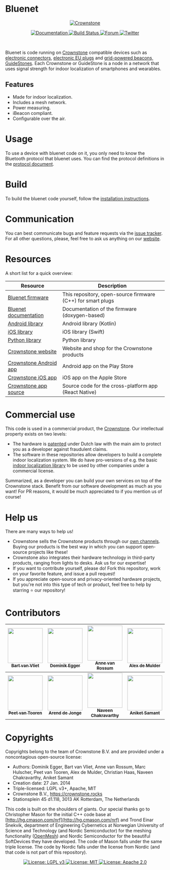 # Bluenet

<p align="center">
  <a href="https://crownstone.rocks">
    <img src="https://avatars0.githubusercontent.com/u/19687047?s=300&u=2bf39117bd4b49d941d1fe3d8d3a53957aafbc6b" alt="Crownstone">
  </a>
</p>

<p align="center">
  <a href="http://crownstone.github.io/bluenet/">
    <img src="http://img.shields.io/badge/read_the-docs-2196f3.svg" alt="Documentation">
  </a>
  <a href="https://travis-ci.org/crownstone/bluenet">
    <img src="https://travis-ci.org/crownstone/bluenet.svg?branch=master" alt="Build Status">
  </a>
  <a href="https://crownstone.slack.com/">
    <img src="https://img.shields.io/badge/Forum-Slack-blue" alt="Forum">
  </a>
  <a href="https://twitter.com/CrownstoneRocks">
    <img src="https://img.shields.io/badge/Twitter-CrownstoneRocks-blue" alt="Twitter">
  </a>
</p>

<br>

Bluenet is code running on [Crownstone](http://crownstone.rocks) compatible devices such as [electronic connectors](https://shop.crownstone.rocks/products/built-in-crownstone), [electronic EU plugs](https://shop.crownstone.rocks/products/crownstone-plugs) and [grid-powered beacons, GuideStones](https://shop.crownstone.rocks/products/guidestones). Each Crownstone or GuideStone is a node in a network that uses signal strength for indoor localization of smartphones and wearables.

## Features

- Made for indoor localization.
- Includes a mesh network.
- Power measuring.
- iBeacon compliant.
- Configurable over the air.

# Usage

To use a device with bluenet code on it, you only need to know the Bluetooth protocol that bluenet uses. You can find the protocol definitions in the [protocol document](docs/PROTOCOL.md).

# Build

To build the bluenet code yourself, follow the [installation instructions](docs/INSTALL.md).

# Communication

You can best communicate bugs and feature requests via the [issue tracker](https://github.com/crownstone/bluenet/issues). For all other questions, please, feel free to ask us anything on our [website](http://crownstone.rocks).

# Resources

A short list for a quick overview:

| Resource                                                                                              | Description                                                      |
| ---                                                                                                   | ---                                                              |
| [Bluenet firmware](https://github.com/crownstone/bluenet)                                             | This repository, open-source firmware (C++) for smart plugs      |
| [Bluenet documentation](http://crownstone.github.io/bluenet/)                                         | Documentation of the firmware (doxygen-based)                    |
| [Android library](https://github.com/crownstone/bluenet-android-lib)                                  | Android library (Kotlin)                                        |
| [iOS library](https://github.com/crownstone/bluenet-ios-lib)                                          | iOS library (Swift)                                         |
| [Python library](https://github.com/crownstone/bluenet-python-lib)                                    | Python library                                                      |
| [Crownstone website](http://crownstone.rocks)                                                         | Website and shop for the Crownstone products                     |
| [Crownstone Android app](https://play.google.com/store/apps/details?id=rocks.crownstone.consumerapp)  | Android app on the Play Store                                  |
| [Crownstone iOS app](https://itunes.apple.com/us/app/crownstone/id1136616106?mt=8)                    | iOS app on the Apple Store                                     |
| [Crownstone app source](https://github.com/crownstone/crownstone-app)                                 | Source code for the cross-platform app (React Native)           |


# Commercial use

This code is used in a commercial product, the [Crownstone](http://crownstone.rocks). Our intellectual property exists on two levels:

- The hardware is [patented](http://mijnoctrooi.rvo.nl/fo-eregister-view/search/details/1041053_NP/0/0/1/10/0/0/0/null_null/KG51bW1lcjooMTA0MTA1MykpIEFORCBwYXRlbnRSZWNvcmRTZXE6MQ==) under Dutch law with the main aim to protect you as a developer against fraudulent claims. 
- The software in these repositories allow developers to build a complete indoor localization system. We do have pro-versions of e.g. the basic [indoor localization library](https://github.com/crownstone/bluenet-ios-basic-localization) to be used by other companies under a commercial license.

Summarized, as a developer you can build your own services on top of the Crownstone stack. Benefit from our software development as much as you want! For PR reasons, it would be much appreciated to if you mention us of course!

# Help us

There are many ways to help us!

- Crownstone sells the Crownstone products through our [own channels](https://shop.crownstone.rocks). Buying our products is the best way in which you can support open-source projects like these! 
- Crownstone also integrates their hardware technology in third-party products, ranging from lights to desks. Ask us for our expertise!
- If you want to contribute yourself, please do! Fork this repository, work on your favorite feature, and issue a pull request!
- If you appreciate open-source and privacy-oriented hardware projects, but you're not into this type of tech or product, feel free to help by starring :star: our repository! 

# Contributors

<!-- CONTRIBUTORS:START -->
| [<img src="https://avatars.githubusercontent.com/u/2011969" width="110px;"/><br /><sub>Bart van Vliet</sub>](https://github.com/vliedel) | [<img src="https://avatars.githubusercontent.com/u/2161587" width="110px;"/><br /><sub>Dominik Egger</sub>](https://github.com/eggerdo) | [<img src="https://avatars.githubusercontent.com/u/1428585" width="110px;"/><br /><sub>Anne van Rossum</sub>](https://github.com/mrquincle) | [<img src="https://avatars.githubusercontent.com/u/5363277" width="110px;"/><br /><sub>Alex de Mulder</sub>](https://github.com/AlexDM0) | [<img src="https://avatars.githubusercontent.com/u/4710354" width="110px;"/><br /><sub>Marc Hulscher</sub>](https://github.com/marciwi) | [<img src="https://avatars2.githubusercontent.com/u/10497648" width="110px;"/><br /><sub>Christian Haas</sub>](https://github.com/chaasfr) 
| :---: | :---: | :---: | :---: | :---: | :---: | 
| [<img src="https://avatars2.githubusercontent.com/u/1262780" width="110px;"/><br /><sub><strong>Peet van Tooren</strong></sub>](https://github.com/kurkesmurfer) | [<img src="https://avatars2.githubusercontent.com/u/54843547" width="110px;"/><br /><sub><strong>Arend de Jonge</strong></sub>](https://github.com/ArrowAcrobatics) | [<img src="https://avatars1.githubusercontent.com/u/29002449" width="110px;"/><br /><sub><strong>Naveen Chakravarthy</strong></sub>](https://github.com/naveenspace7) | [<img src="https://avatars2.githubusercontent.com/u/43705966" width="110px;"/><br /><sub><strong>Aniket Samant</strong></sub>](https://github.com/asamant) |
<!-- CONTRIBUTORS:END -->

# Copyrights

Copyrights belong to the team of Crownstone B.V. and are provided under a noncontagious open-source license:

* Authors: Dominik Egger, Bart van Vliet, Anne van Rossum, Marc Hulscher, Peet van Tooren, Alex de Mulder, Christian Haas, Naveen Chakravarthy, Aniket Samant
* Creation date: 27 Jan. 2014
* Triple-licensed: LGPL v3+, Apache, MIT
* Crownstone B.V., https://crownstone.rocks
* Stationsplein 45 d1.118, 3013 AK Rotterdam, The Netherlands

This code is built on the shoulders of giants. Our special thanks go to Christopher Mason for the initial C++ code base at [http://hg.cmason.com/nrf](http://hg.cmason.com/nrf) and Trond Einar Snekvik, department of Engineering Cybernetics at Norwegian University of Science and Technology (and Nordic Semiconductor) for the meshing functionality ([OpenMesh](https://github.com/NordicSemiconductor/nRF51-ble-bcast-mesh)) and Nordic Semiconductor for the beautiful SoftDevices they have developed. The code of Mason falls under the same triple license. The code by Nordic falls under the license from Nordic (and that code is not part of this repository).

<p align="center">
	<a href="http://www.gnu.org/licenses/lgpl-3.0">
    <img src="https://img.shields.io/badge/License-LGPL%20v3-blue.svg" alt="License: LGPL v3">
  </a>
	<a href="https://opensource.org/licenses/MIT">
    <img src="https://img.shields.io/badge/License-MIT-yellow.svg" alt="License: MIT">
  </a>
	<a href="https://opensource.org/licenses/Apache-2.0">
     <img src="https://img.shields.io/badge/License-Apache%202.0-blue.svg" alt="License: Apache 2.0">
  </a>
</p>
